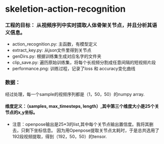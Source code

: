 # skeletion-action-recognition

### 工程的目标： 从视频序列中实时提取人体骨架关节点，并且分析其语义信息。

- action_recognition.py:
主函数，有模型定义
- extract_key.py: 
从json文件里得到关节点
- genDirs.py:
根据训练集生成对应名字的文件夹
- clip_save.py:
遍历原始训练集，将每个长视频分割成任意间隔的短视频片段
- performance.png:
训练过程，记录了loss 和 accuracy变化曲线


### 数据：
经过处理，每一个sample的视频序列都是（1，50，50）的numpy array.
#### 维度定义：（samples, max_timesteps, length）,其中第三个维度大小是25个关节点的x,y坐标。
- 注意：openpose输出是25*3的list,其中每个关节点输出置信度。我将其删去，只剩下坐标信息。
因为用Openpose提取关节点太耗时，于是总共选用了192段视频提取，得到（192，50，50）的tensor.
